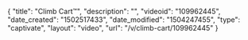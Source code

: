{
    "title": "Climb Cart&trade;",
    "description": "",
    "videoid": "109962445",
    "date_created": "1502517433",
    "date_modified": "1504247455",
    "type": "captivate",
    "layout": "video",
    "url": "\/v\/climb-cart\/109962445"
}